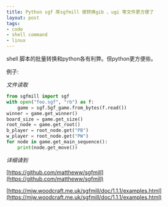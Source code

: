 ```yaml
---
title: Python sgf 库sgfmill 使转换gib 、ugi 等文件更方便了
layout: post
tags:
- code
- shell command
- linux
---
```


shell 脚本的批量转换和python各有利弊。但python更方便些。

例子:

*文件读取*

```python
from sgfmill import sgf
with open("foo.sgf", "rb") as f:
    game = sgf.Sgf_game.from_bytes(f.read())
winner = game.get_winner()
board_size = game.get_size()
root_node = game.get_root()
b_player = root_node.get("PB")
w_player = root_node.get("PW")
for node in game.get_main_sequence():
    print(node.get_move())
```

*详细请到*

[https://github.com/mattheww/sgfmill](https://github.com/mattheww/sgfmill)

[https://mjw.woodcraft.me.uk/sgfmill/doc/1.1.1/examples.html](https://mjw.woodcraft.me.uk/sgfmill/doc/1.1.1/examples.html)
